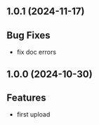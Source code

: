 ## 1.0.1 (2024-11-17)

## Bug Fixes

  - fix doc errors

## 1.0.0 (2024-10-30)

## Features

- first upload